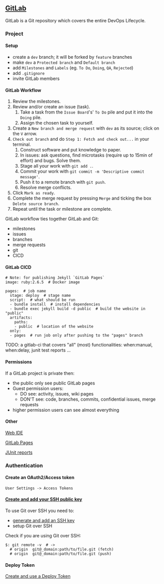 ## [GitLab](https://gitlab.com/)

GitLab is a Git repository which covers the entire DevOps Lifecycle.  

### Project

#### Setup

* create a `dev` branch; it will be forked by `feature` branches
* make `dev` a `Protected branch` and `Default branch`
* add `Milestones` and `Labels` (eg. `To Do`, `Doing`, `QA`, `Rejected`)
* add `.gitignore`
* invite GitLab members

#### GitLab Workflow

1) Review the milestones.
2) Review and/or create an issue (task).
    1) Take a task from the `Issue Board`'s' `To Do` pile and put it into the `Doing` pile.
    2) Assign the chosen task to yourself.
3) Create a `New branch and merge request` with `dev` as its source; click on the `V` arrow.
4) `Check out branch` and do `Step 1: Fetch and check out...` in your terminal.
    1) Construct software and put knowledge to paper.
    2) In issues: ask questions, find microtasks (require up to 15min of effort) and bugs. Solve them.
    3) Stage all your work with `git add .`.
    4) Commit your work with `git commit -m 'Descriptive commit message'`.
    5) Push it to a remote branch with `git push`.
    6) Resolve merge conflicts.
5) Click `Mark as ready`.
6) Complete the merge request by pressing `Merge` and ticking the box `Delete source branch`.
7) Repeat until the task or milestone are complete.

GitLab workflow ties together GitLab and Git:
* milestones
* issues
* branches
* merge requests
* git
* CICD

#### GitLab CICD

```
# Note: for publishing Jekyll `GitLab Pages`
image: ruby:2.6.5  # Docker image

pages:  # job name
  stage: deploy  # stage name
  script:  # what should be run
  - bundle install  # install dependencies
  - bundle exec jekyll build -d public  # build the website in "public"
  artifacts:
    paths:
    - public  # location of the website
  only:
  - pages  # run job only after pushing to the "pages" branch
```

TODO: a gitlab-ci that covers "all" (most) functionalities: when:manual, when:delay, junit test reports ...

#### Permissions

If a GitLab project is private then:
* the public only see public GitLab pages
* Guest permission users:
    * DO see: activity, issues, wiki pages
    * DON'T see: code, branches, commits, confidential issues, merge requests
* higher permission users can see almost everything

#### Other

[Web IDE](Docs/Projects/Repositories/WebIDE)

[GitLab Pages](Docs/CICD/GitLabPages/CICD/GitLabPages)

[JUnit reports](Docs/CICD/JUnitTestReports)

### Authentication

#### Create an OAuth2/Access token

```
User Settings -> Access Tokens
```

#### [Create and add your SSH public key](https://docs.gitlab.com/ee/gitlab-basics/create-your-ssh-keys.html)

To use Git over SSH you need to:
*  [generate and add an SSH key](Docs/User/General/SSH)
* setup Git over SSH

Check if you are using Git over SSH:
```
$: git remote -v  # ->
  # origin	git@_domain:path/to/file.git (fetch)
  # origin	git@_domain:path/to/file.git (push)
```

#### Deploy Token

[Create and use a Deploy Token](Docs/Projects/DeployTokens)  
